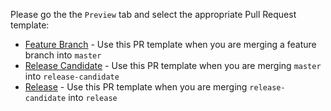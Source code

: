 Please go the the `Preview` tab and select the appropriate Pull Request template:

* [Feature Branch](?expand=1&template=feature_branch_pr_template.md) - Use this PR template when you are merging a feature branch into `master`
* [Release Candidate](?expand=1&template=release_candidate_pr_template.md) - Use this PR template when you are merging `master` into `release-candidate`
* [Release](?expand=1&template=release_pr_template.md) - Use this PR template when you are merging `release-candidate` into `release`
